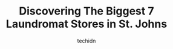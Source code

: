 ---
layout: ampstory
image: https://i0.wp.com/www.auto.or.id/wp-content/uploads/2023/06/just-april-fresh-laundromat-tanning-salon-0-st-johns-1686325226.jpeg?resize=640,853
author: techidn
featured: false
description: St. Johns, Newfoundland and Labrador, Canada is a haven for Laundromat enthusiasts, boasting an impressive array of 7 top-notch establishments. Whether youre a seasoned connoisseur or simp
title: Discovering The Biggest 7 Laundromat Stores in St. Johns
cover:
   title: Discovering The Biggest 7 Laundromat Stores in St. Johns
   subtitle: AUTO.OR.ID
   background: https://www.auto.or.id/wp-content/uploads/2023/06/just-april-fresh-laundromat-tanning-salon-0-st-johns-1686325226.jpeg

pages: 
 - layout: thirds
   top: <h1>#1 Avalon Laundromat and Dry Cleaning</h1>
   bottom: "<p>Very helpful staff, there is always a machine available, and best of all everything is clean and working.I like to use their heavy duty washing machines for bed quilts—</p>"
   background: https://www.auto.or.id/wp-content/uploads/2023/06/just-april-fresh-laundromat-tanning-salon-1-st-johns-1686325228.jpeg
   backgroundblur: true
 - layout: thirds
   top: <h1>#2 Nevilles Hairstyling & Laundromat</h1>
   bottom: "<p>164 Conception Bay Hwy, Bay Roberts, NL A0A 1G0, Canada</p>"
   background: https://www.auto.or.id/wp-content/uploads/2023/06/just-april-fresh-laundromat-tanning-salon-2-st-johns-1686325229.jpeg
   cta:
      link: https://www.auto.or.id/discovering-the-biggest-7-laundromat-stores-in-st-johns/
      text: Discovering The Biggest 7 Laundromat Stores in St. Johns
 - layout: thirds
   top: <h1>#3 Deluxe Dry Cleaning & Laundry</h1>
   bottom: "<p>159 Pennywell Rd, St. Johns, NL A1C 2L5, Canada</p>"
   background: https://images.unsplash.com/photo-1558140275-312515f28cbb?ixlib=rb-4.0.3&ixid=MnwxMjA3fDB8MHxwaG90by1wYWdlfHx8fGVufDB8fHx8&auto=format&fit=crop&w=640&h=853&q=80
   cta:
      link: https://www.auto.or.id/discovering-the-biggest-7-laundromat-stores-in-st-johns/
      text: Discovering The Biggest 7 Laundromat Stores in St. Johns
 - layout: thirds
   top: <h1>#4 Just April Fresh Laundromat & Tanning Salon</h1>
   bottom: "<p>15 Fairview Av, Corner Brook, NL A2H 4Y2, Canada</p>"
   background: https://images.unsplash.com/photo-1536593053730-495056b74a05?ixlib=rb-4.0.3&ixid=MnwxMjA3fDB8MHxwaG90by1wYWdlfHx8fGVufDB8fHx8&auto=format&fit=crop&w=640&h=853&q=80
   cta:
      link: https://www.auto.or.id/discovering-the-biggest-7-laundromat-stores-in-st-johns/
      text: Discovering The Biggest 7 Laundromat Stores in St. Johns
 - layout: thirds
   top: <h1>#5 Mighty Whites Commercial Ship Laundry & Laundromat</h1>
   bottom: "<p>152 Duckworth St, St. Johns, NL A1C 1G1, Canada</p>"
   background: https://images.unsplash.com/photo-1633961928124-c0eaa9d844ab?ixlib=rb-4.0.3&ixid=MnwxMjA3fDB8MHxwaG90by1wYWdlfHx8fGVufDB8fHx8&auto=format&fit=crop&w=640&h=853&q=80
   cta:
      link: https://www.auto.or.id/discovering-the-biggest-7-laundromat-stores-in-st-johns/
      text: Discovering The Biggest 7 Laundromat Stores in St. Johns
 - layout: thirds
   top: <h1>#6 Custom Dry Cleaners</h1>
   bottom: "<p>50 Mundy Pond Rd, St. Johns, NL A1E 1V1, Canada</p>"
   background: https://images.unsplash.com/photo-1632275227519-5a515f53272d?ixlib=rb-4.0.3&ixid=MnwxMjA3fDB8MHxwaG90by1wYWdlfHx8fGVufDB8fHx8&auto=format&fit=crop&w=640&h=853&q=80
   cta:
      link: https://www.auto.or.id/discovering-the-biggest-7-laundromat-stores-in-st-johns/
      text: Discovering The Biggest 7 Laundromat Stores in St. Johns
 - layout: thirds
   top: <h1>#7 Franklyn Laundry</h1>
   bottom: "<p>24 Brine St, St. Johns, NL A1E 2T2, Canada</p>"
   background: https://images.unsplash.com/photo-1634907076255-a56723f9b9ad?ixlib=rb-4.0.3&ixid=MnwxMjA3fDB8MHxwaG90by1wYWdlfHx8fGVufDB8fHx8&auto=format&fit=crop&w=640&h=853&q=80
   cta:
      link: https://www.auto.or.id/discovering-the-biggest-7-laundromat-stores-in-st-johns/
      text: Discovering The Biggest 7 Laundromat Stores in St. Johns
 - layout: thirds
   middle: Continue reading...
   background: https://images.unsplash.com/photo-1603224683825-22b15546560d?ixlib=rb-4.0.3&ixid=MnwxMjA3fDB8MHxwaG90by1wYWdlfHx8fGVufDB8fHx8&auto=format&fit=crop&w=640&h=853&q=80
   cta:
      link: https://www.auto.or.id/discovering-the-biggest-7-laundromat-stores-in-st-johns/
      text: Discovering The Biggest 7 Laundromat Stores in St. Johns

---